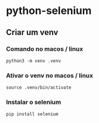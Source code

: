 # python-selenium
## Criar um venv

### Comando no macos / linux
```python3 -m venv .venv```


### Ativar o venv no macos / linux
```source .venv/bin/activate```


### Instalar o selenium
```pip install selenium```